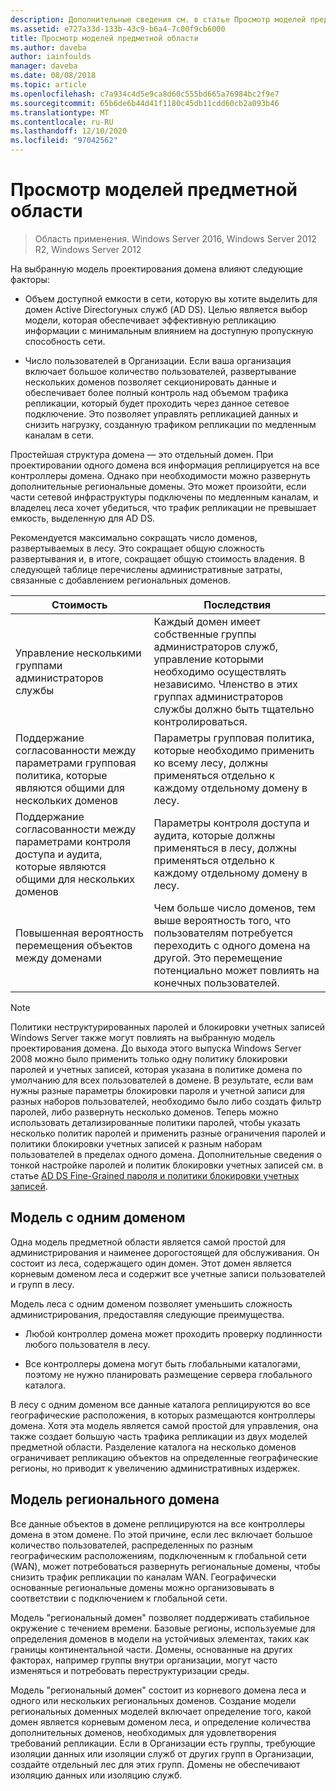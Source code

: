 ```yaml
---
description: Дополнительные сведения см. в статье Просмотр моделей предметной области
ms.assetid: e727a33d-133b-43c9-b6a4-7c00f9cb6000
title: Просмотр моделей предметной области
ms.author: daveba
author: iainfoulds
manager: daveba
ms.date: 08/08/2018
ms.topic: article
ms.openlocfilehash: c7a934c4d5e9ca8d60c555bd665a76984bc2f9e7
ms.sourcegitcommit: 65b6de6b44d41f1180c45db11cdd60cb2a093b46
ms.translationtype: MT
ms.contentlocale: ru-RU
ms.lasthandoff: 12/10/2020
ms.locfileid: "97042562"
---
```

# <a name="reviewing-the-domain-models"></a>Просмотр моделей предметной области

> Область применения. Windows Server 2016, Windows Server 2012 R2, Windows Server 2012

На выбранную модель проектирования домена влияют следующие факторы:

- Объем доступной емкости в сети, которую вы хотите выделить для домен Active Directoryных служб (AD DS). Целью является выбор модели, которая обеспечивает эффективную репликацию информации с минимальным влиянием на доступную пропускную способность сети.

- Число пользователей в Организации. Если ваша организация включает большое количество пользователей, развертывание нескольких доменов позволяет секционировать данные и обеспечивает более полный контроль над объемом трафика репликации, который будет проходить через данное сетевое подключение. Это позволяет управлять репликацией данных и снизить нагрузку, созданную трафиком репликации по медленным каналам в сети.

Простейшая структура домена — это отдельный домен. При проектировании одного домена вся информация реплицируется на все контроллеры домена. Однако при необходимости можно развернуть дополнительные региональные домены. Это может произойти, если части сетевой инфраструктуры подключены по медленным каналам, и владелец леса хочет убедиться, что трафик репликации не превышает емкость, выделенную для AD DS.

Рекомендуется максимально сокращать число доменов, развертываемых в лесу. Это сокращает общую сложность развертывания и, в итоге, сокращает общую стоимость владения. В следующей таблице перечислены административные затраты, связанные с добавлением региональных доменов.

| Стоимость     | Последствия     |
| -------- | ---------------- |
| Управление несколькими группами администраторов службы|Каждый домен имеет собственные группы администраторов служб, управление которыми необходимо осуществлять независимо. Членство в этих группах администраторов службы должно быть тщательно контролироваться.|
| Поддержание согласованности между параметрами групповая политика, которые являются общими для нескольких доменов | Параметры групповая политика, которые необходимо применить ко всему лесу, должны применяться отдельно к каждому отдельному домену в лесу. |
| Поддержание согласованности между параметрами контроля доступа и аудита, которые являются общими для нескольких доменов | Параметры контроля доступа и аудита, которые должны применяться в лесу, должны применяться отдельно к каждому отдельному домену в лесу. |
| Повышенная вероятность перемещения объектов между доменами | Чем больше число доменов, тем выше вероятность того, что пользователям потребуется переходить с одного домена на другой. Это перемещение потенциально может повлиять на конечных пользователей. |

> [!NOTE]
> Политики неструктурированных паролей и блокировки учетных записей Windows Server также могут повлиять на выбранную модель проектирования домена. До выхода этого выпуска Windows Server 2008 можно было применить только одну политику блокировки паролей и учетных записей, которая указана в политике домена по умолчанию для всех пользователей в домене. В результате, если вам нужны разные параметры блокировки пароля и учетной записи для разных наборов пользователей, необходимо было либо создать фильтр паролей, либо развернуть несколько доменов. Теперь можно использовать детализированные политики паролей, чтобы указать несколько политик паролей и применить разные ограничения паролей и политики блокировки учетных записей к разным наборам пользователей в пределах одного домена. Дополнительные сведения о тонкой настройке паролей и политик блокировки учетных записей см. в статье [AD DS Fine-Grained пароля и политики блокировки учетных записей](/previous-versions/windows/it-pro/windows-server-2008-r2-and-2008/cc770842(v=ws.10)).

## <a name="single-domain-model"></a>Модель с одним доменом

Одна модель предметной области является самой простой для администрирования и наименее дорогостоящей для обслуживания. Он состоит из леса, содержащего один домен. Этот домен является корневым доменом леса и содержит все учетные записи пользователей и групп в лесу.

Модель леса с одним доменом позволяет уменьшить сложность администрирования, предоставляя следующие преимущества.

- Любой контроллер домена может проходить проверку подлинности любого пользователя в лесу.

- Все контроллеры домена могут быть глобальными каталогами, поэтому не нужно планировать размещение сервера глобального каталога.

В лесу с одним доменом все данные каталога реплицируются во все географические расположения, в которых размещаются контроллеры домена. Хотя эта модель является самой простой для управления, она также создает большую часть трафика репликации из двух моделей предметной области. Разделение каталога на несколько доменов ограничивает репликацию объектов на определенные географические регионы, но приводит к увеличению административных издержек.

## <a name="regional-domain-model"></a>Модель регионального домена

Все данные объектов в домене реплицируются на все контроллеры домена в этом домене. По этой причине, если лес включает большое количество пользователей, распределенных по разным географическим расположениям, подключенным к глобальной сети (WAN), может потребоваться развернуть региональные домены, чтобы снизить трафик репликации по каналам WAN. Географически основанные региональные домены можно организовывать в соответствии с подключением к глобальной сети.

Модель "региональный домен" позволяет поддерживать стабильное окружение с течением времени. Базовые регионы, используемые для определения доменов в модели на устойчивых элементах, таких как границы континентальной части. Домены, основанные на других факторах, например группы внутри организации, могут часто изменяться и потребовать переструктуризации среды.

Модель "региональный домен" состоит из корневого домена леса и одного или нескольких региональных доменов. Создание модели региональных доменных моделей включает определение того, какой домен является корневым доменом леса, и определение количества дополнительных доменов, необходимых для удовлетворения требований репликации. Если в Организации есть группы, требующие изоляции данных или изоляции служб от других групп в Организации, создайте отдельный лес для этих групп. Домены не обеспечивают изоляцию данных или изоляцию служб.
